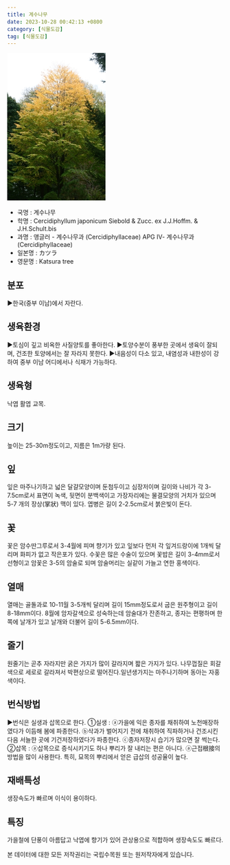 ```yaml
---
title: 계수나무
date: 2023-10-28 00:42:13 +0800
category: [식물도감]
tag: [식물도감]
---
```




![계수나무](/assets/img/fileUpload/plants/basic/Cercidiphyllaceae/Cercidiphyllum/6668/6668_3_th2.JPG)
- 국명 : 계수나무
- 학명 : Cercidiphyllum japonicum Siebold & Zucc. ex J.J.Hoffm. & J.H.Schult.bis
- 과명 : 앵글러 - 계수나무과 (Cercidiphyllaceae) APG Ⅳ- 계수나무과 (Cercidiphyllaceae)
- 일본명 : カツラ
- 영문명 : Katsura tree


## 분포
▶한국(중부 이남)에서 자란다.
## 생육환경
▶토심이 깊고 비옥한 사질양토를 좋아한다. 
▶토양수분이 풍부한 곳에서 생육이 잘되며, 건조한 토양에서는 잘 자라지 못한다. 
▶내음성이 다소 있고, 내염성과 내한성이 강하여 중부 이남 어디에서나 식재가 가능하다.
## 생육형
낙엽 활엽 교목.
## 크기
높이는 25-30m정도이고, 지름은 1m가량 된다.
## 잎
잎은 마주나기하고 넓은 달걀모양이며 둔첨두이고 심장저이며 길이와 나비가 각 3-7.5cm로서 표면이 녹색, 뒷면이 분백색이고 가장자리에는 물결모양의 거치가 있으며 5-7 개의 장상(掌狀) 맥이 있다. 엽병은 길이 2-2.5cm로서 붉은빛이 돈다.
## 꽃
꽃은 암수딴그루로서 3-4월에 피며 향기가 있고 잎보다 먼저 각 잎겨드랑이에 1개씩 달리며 화피가 없고 작은포가 있다. 수꽃은 많은 수술이 있으며 꽃밥은 길이 3-4mm로서 선형이고 암꽃은 3-5의 암술로 되며 암술머리는 실같이 가늘고 연한 홍색이다.
## 열매
열매는 골돌과로 10-11월 3-5개씩 달리며 길이 15mm정도로서 굽은 원주형이고 길이 8-18mm이다. 8월에 암자갈색으로 성숙하는데 암술대가 잔존하고, 종자는 편평하며 한쪽에 날개가 있고 날개와 더불어 길이 5-6.5mm이다.
## 줄기
원줄기는 곧추 자라지만 굵은 가지가 많이 갈라지며 짧은 가지가 있다. 나무껍질은 회갈색으로 세로로 갈라져서 박편상으로 떨어진다.일년생가지는 마주나기하며 동아는 자홍색이다.
## 번식방법
▶번식은 실생과 삽목으로 한다. 
①실생 : ⓐ가을에 익은 종자를 채취하여 노천매장하였다가 이듬해 봄에 파종한다. ⓑ삭과가 벌어지기 전에 채취하여 직파하거나 건조시킨 다음 서늘한 곳에 기건저장하였다가 파종한다. ⓒ종자저장시 습기가 많으면 잘 썩는다. 
②삽목 : ⓐ삽목으로 증식시키기도 하나 뿌리가 잘 내리는 편은 아니다. ⓐ근접根接의 방법을 많이 사용한다. 특히, 묘목의 뿌리에서 얻은 급삽의 성공율이 높다.
## 재배특성
생장속도가 빠르며 이식이 용이하다.
## 특징
가을철에 단풍이 아름답고 낙엽에 향기가 있어 관상용으로 적합하며 생장속도도 빠르다.






본 데이터에 대한 모든 저작권리는 국립수목원 또는 원저작자에게 있습니다.
